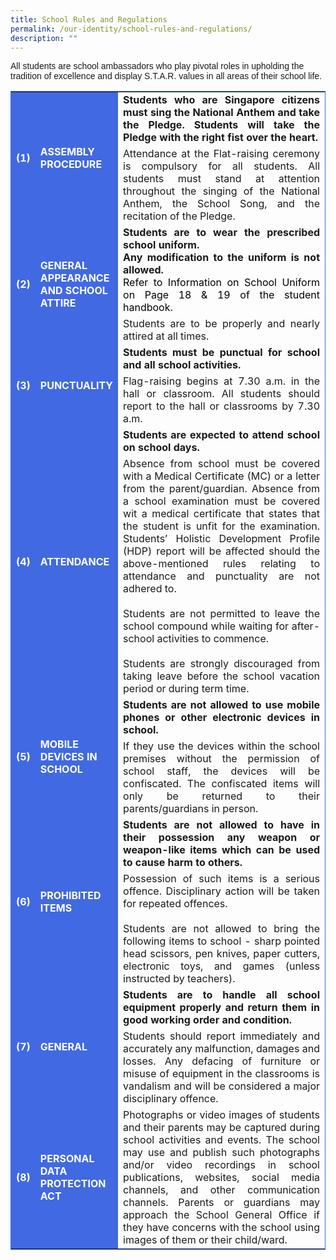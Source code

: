 ```yaml
---
title: School Rules and Regulations
permalink: /our-identity/school-rules-and-regulations/
description: ""
---
```

<p style="font-family:Arial">All students are school ambassadors who play pivotal roles in upholding the tradition of excellence and display S.T.A.R. values in all areas of their school life.</p>
<table style="font-size:16px; border:1px solid royalblue">
<tbody>
		<tr style="border: none">
	<td rowspan="2" style="font-weight:bold; background-color:royalblue; color:white">(1)</td>
	<td rowspan="2" style="font-weight:bold; background-color:royalblue; color:white" width="10"> ASSEMBLY PROCEDURE</td>
	<td style="font-weight:bold; text-align:justify; border:none">Students who are Singapore citizens must sing the National Anthem and take the Pledge. Students will take the Pledge with the right fist over the heart.
		</td>
	</tr>
	<tr style="text-align:justify;">
	<td>Attendance at the Flat-raising ceremony is compulsory for all students. All students must stand at attention throughout the singing of the National Anthem, the School Song, and the recitation of the Pledge.</td>
	</tr>	
	<tr>
	<td rowspan="2" style="font-weight:bold; background-color:royalblue; color:white">(2)</td>
	<td rowspan="2" style="font-weight:bold; background-color:royalblue; color:white"> GENERAL APPEARANCE AND SCHOOL ATTIRE</td>
	<td style="font-weight:bold; text-align:justify; border:none">Students are to wear the prescribed school uniform.<br>Any modification to the uniform is not allowed. <div style="color:black; font-weight:normal">Refer to Information on School Uniform on Page 18 &amp; 19 of the student handbook.</div></td>
	</tr>
	<tr>
	<td style="text-align:justify">Students are to be properly and nearly attired at all times.</td>
	</tr>
		<tr>
	<td rowspan="2" style="font-weight:bold; background-color:royalblue; color:white">(3)</td>
	<td rowspan="2" style="font-weight:bold; background-color:royalblue; color:white"> PUNCTUALITY</td>
	<td style="font-weight:bold; text-align:justify; border:none">Students must be punctual for school and all school activities.</td>
	</tr>
	<tr>
	<td style="text-align:justify">Flag-raising begins at 7.30 a.m. in the hall or classroom. All students should report to the hall or classrooms by 7.30 a.m.</td>
	</tr>
	<tr>
	<td rowspan="2" style="font-weight:bold; background-color:royalblue; color:white">(4)</td>
	<td rowspan="2" style="font-weight:bold; background-color:royalblue; color:white"> ATTENDANCE</td>
	<td style="font-weight:bold; text-align:justify; border:none">Students are expected to attend school on school days.</td>
	</tr>
	<tr>
	<td style="text-align:justify">Absence from school must be covered with a Medical Certificate (MC) or a letter from the parent/guardian. Absence from a school examination must be covered wit a medical certificate that states that the student is unfit for the examination. Students’ Holistic Development Profile (HDP) report will be affected should the above-mentioned rules relating to attendance and punctuality are not adhered to.<br><br>Students are not permitted to leave the school compound while waiting for after-school activities to commence.<br><br>Students are strongly discouraged from taking leave before the school vacation period or during term time.</td>
	</tr>
	<tr>
	<td rowspan="2" style="font-weight:bold; background-color:royalblue; color:white">(5)</td>
	<td rowspan="2" style="font-weight:bold; background-color:royalblue; color:white"> MOBILE DEVICES IN SCHOOL</td>
	<td style="font-weight:bold; text-align:justify; border:none">Students are not allowed to use mobile phones or other electronic devices in school.</td>
	</tr>
	<tr>
	<td style="text-align:justify">If they use the devices within the school premises without the permission of school staff, the devices will be confiscated. The confiscated items will only be returned to their parents/guardians in person.</td>
	</tr>
	<tr>
	<td rowspan="2" style="font-weight:bold; background-color:royalblue; color:white">(6)</td>
	<td rowspan="2" style="font-weight:bold; background-color:royalblue; color:white"> PROHIBITED ITEMS</td>
	<td style="font-weight:bold; text-align:justify; border:none">Students are not allowed to have in their possession any weapon or weapon-like items which can be used to cause harm to others.</td>
	</tr>
	<tr>
	<td style="text-align:justify">Possession of such items is a serious offence. Disciplinary action will be taken for repeated offences.<br><br>Students are not allowed to bring the following items to school - sharp pointed head scissors, pen knives, paper cutters, electronic toys, and games (unless instructed by teachers).</td>
	</tr>
	<tr>
	<td rowspan="2" style="font-weight:bold; background-color:royalblue; color:white">(7)</td>
	<td rowspan="2" style="font-weight:bold; background-color:royalblue; color:white"> GENERAL</td>
	<td style="font-weight:bold; text-align:justify; border:none">Students are to handle all school equipment properly and return them in good working order and condition.</td>
	</tr>
	<tr>
	<td style="text-align:justify">Students should report immediately and accurately any malfunction, damages and losses. Any defacing of furniture or misuse of equipment in the classrooms is vandalism and will be considered a major disciplinary offence.</td>
	</tr>																																					
	<tr>
	<td style="font-weight:bold; background-color:royalblue; color:white">(8)</td>
	<td style="font-weight:bold; background-color:royalblue; color:white"> PERSONAL DATA PROTECTION ACT</td>
	<td style="text-align:justify">Photographs or video images of students and their parents may be captured during school activities and events. The school may use and publish such photographs and/or video recordings in school publications, websites, social media channels, and other communication channels. Parents or guardians may approach the School General Office if they have concerns with the school using images of them or their child/ward.</td>
	</tr>
																
</tbody></table>